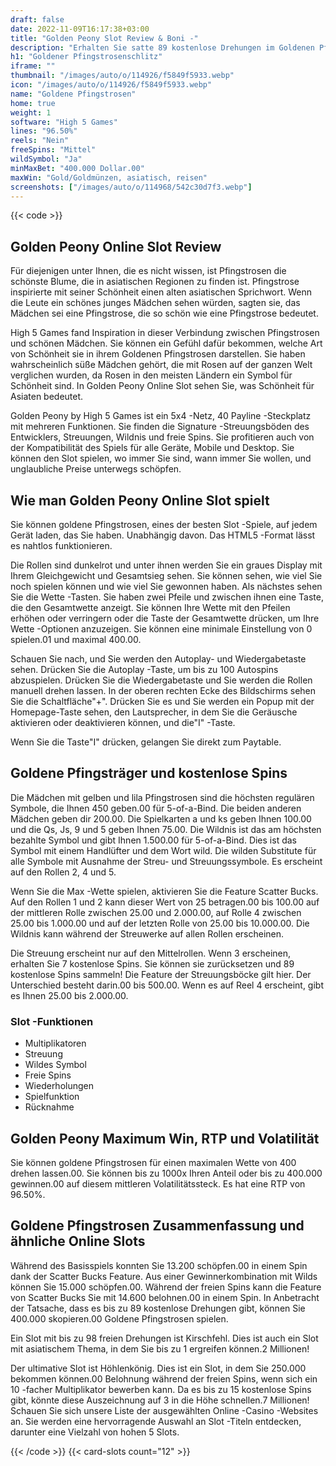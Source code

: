 ```yaml
---
draft: false
date: 2022-11-09T16:17:38+03:00
title: "Golden Peony Slot Review & Boni -"
description: "Erhalten Sie satte 89 kostenlose Drehungen im Goldenen Pfingstrosenschlitz von High 5 Games! Lesen Sie unsere Rezension für die vollständigen Details. Wir behandeln RTP, Funktionen und Boni."
h1: "Goldener Pfingstrosenschlitz"
iframe: ""
thumbnail: "/images/auto/o/114926/f5849f5933.webp"
icon: "/images/auto/o/114926/f5849f5933.webp"
name: "Goldene Pfingstrosen"
home: true
weight: 1
software: "High 5 Games"
lines: "96.50%"
reels: "Nein"
freeSpins: "Mittel"
wildSymbol: "Ja"
minMaxBet: "400.000 Dollar.00"
maxWin: "Gold/Goldmünzen, asiatisch, reisen"
screenshots: ["/images/auto/o/114968/542c30d7f3.webp"]
---
```


{{< code >}}<h2>Golden Peony Online Slot Review</h2><p>Für diejenigen unter Ihnen, die es nicht wissen, ist Pfingstrosen die schönste Blume, die in asiatischen Regionen zu finden ist. Pfingstrose inspirierte mit seiner Schönheit einen alten asiatischen Sprichwort. Wenn die Leute ein schönes junges Mädchen sehen würden, sagten sie, das Mädchen sei eine Pfingstrose, die so schön wie eine Pfingstrose bedeutet.</p><p>High 5 Games fand Inspiration in dieser Verbindung zwischen Pfingstrosen und schönen Mädchen. Sie können ein Gefühl dafür bekommen, welche Art von Schönheit sie in ihrem Goldenen Pfingstrosen darstellen. Sie haben wahrscheinlich süße Mädchen gehört, die mit Rosen auf der ganzen Welt verglichen wurden, da Rosen in den meisten Ländern ein Symbol für Schönheit sind. In Golden Peony Online Slot sehen Sie, was Schönheit für Asiaten bedeutet.</p><p>Golden Peony by High 5 Games ist ein 5x4 -Netz, 40 Payline -Steckplatz mit mehreren Funktionen. Sie finden die Signature -Streuungsböden des Entwicklers, Streuungen, Wildnis und freie Spins. Sie profitieren auch von der Kompatibilität des Spiels für alle Geräte, Mobile und Desktop. Sie können den Slot spielen, wo immer Sie sind, wann immer Sie wollen, und unglaubliche Preise unterwegs schöpfen.</p><h2>Wie man Golden Peony Online Slot spielt</h2><p>Sie können goldene Pfingstrosen, eines der besten Slot -Spiele, auf jedem Gerät laden, das Sie haben. Unabhängig davon. Das HTML5 -Format lässt es nahtlos funktionieren.</p><p>Die Rollen sind dunkelrot und unter ihnen werden Sie ein graues Display mit Ihrem Gleichgewicht und Gesamtsieg sehen. Sie können sehen, wie viel Sie noch spielen können und wie viel Sie gewonnen haben. Als nächstes sehen Sie die Wette -Tasten. Sie haben zwei Pfeile und zwischen ihnen eine Taste, die den Gesamtwette anzeigt. Sie können Ihre Wette mit den Pfeilen erhöhen oder verringern oder die Taste der Gesamtwette drücken, um Ihre Wette -Optionen anzuzeigen. Sie können eine minimale Einstellung von 0 spielen.01 und maximal 400.00.</p><p>Schauen Sie nach, und Sie werden den Autoplay- und Wiedergabetaste sehen. Drücken Sie die Autoplay -Taste, um bis zu 100 Autospins abzuspielen. Drücken Sie die Wiedergabetaste und Sie werden die Rollen manuell drehen lassen. In der oberen rechten Ecke des Bildschirms sehen Sie die Schaltfläche"+". Drücken Sie es und Sie werden ein Popup mit der Homepage-Taste sehen, den Lautsprecher, in dem Sie die Geräusche aktivieren oder deaktivieren können, und die"I" -Taste.</p><p>Wenn Sie die Taste"I" drücken, gelangen Sie direkt zum Paytable.</p><h2>Goldene Pfingsträger und kostenlose Spins</h2><p>Die Mädchen mit gelben und lila Pfingstrosen sind die höchsten regulären Symbole, die Ihnen 450 geben.00 für 5-of-a-Bind. Die beiden anderen Mädchen geben dir 200.00. Die Spielkarten a und ks geben Ihnen 100.00 und die Qs, Js, 9 und 5 geben Ihnen 75.00. Die Wildnis ist das am höchsten bezahlte Symbol und gibt Ihnen 1.500.00 für 5-of-a-Bind. Dies ist das Symbol mit einem Handlüfter und dem Wort wild. Die wilden Substitute für alle Symbole mit Ausnahme der Streu- und Streuungssymbole. Es erscheint auf den Rollen 2, 4 und 5.</p><p>Wenn Sie die Max -Wette spielen, aktivieren Sie die Feature Scatter Bucks. Auf den Rollen 1 und 2 kann dieser Wert von 25 betragen.00 bis 100.00 auf der mittleren Rolle zwischen 25.00 und 2.000.00, auf Rolle 4 zwischen 25.00 bis 1.000.00 und auf der letzten Rolle von 25.00 bis 10.000.00. Die Wildnis kann während der Streuwerke auf allen Rollen erscheinen.</p><p>Die Streuung erscheint nur auf den Mittelrollen. Wenn 3 erscheinen, erhalten Sie 7 kostenlose Spins. Sie können sie zurücksetzen und 89 kostenlose Spins sammeln! Die Feature der Streuungsböcke gilt hier. Der Unterschied besteht darin.00 bis 500.00. Wenn es auf Reel 4 erscheint, gibt es Ihnen 25.00 bis 2.000.00.</p><h3>
Slot -Funktionen</h3><ul>
<li></span>
Multiplikatoren</li>
<li></span>
Streuung</li>
<li></span>
Wildes Symbol</li>
<li></span>
Freie Spins</li>
<li></span>
Wiederholungen</li>
<li></span>
Spielfunktion</li>
<li></span>
Rücknahme</li></ul><h2>Golden Peony Maximum Win, RTP und Volatilität</h2><p>Sie können goldene Pfingstrosen für einen maximalen Wette von 400 drehen lassen.00. Sie können bis zu 1000x Ihren Anteil oder bis zu 400.000 gewinnen.00 auf diesem mittleren Volatilitätssteck. Es hat eine RTP von 96.50%.</p><h2>Goldene Pfingstrosen Zusammenfassung und ähnliche Online Slots</h2><p>Während des Basisspiels konnten Sie 13.200 schöpfen.00 in einem Spin dank der Scatter Bucks Feature. Aus einer Gewinnerkombination mit Wilds können Sie 15.000 schöpfen.00. Während der freien Spins kann die Feature von Scatter Bucks Sie mit 14.600 belohnen.00 in einem Spin. In Anbetracht der Tatsache, dass es bis zu 89 kostenlose Drehungen gibt, können Sie 400.000 skopieren.00 Goldene Pfingstrosen spielen.</p><p>Ein Slot mit bis zu 98 freien Drehungen ist Kirschfehl. Dies ist auch ein Slot mit asiatischem Thema, in dem Sie bis zu 1 ergreifen können.2 Millionen!</p><p>Der ultimative Slot ist Höhlenkönig. Dies ist ein Slot, in dem Sie 250.000 bekommen können.00 Belohnung während der freien Spins, wenn sich ein 10 -facher Multiplikator bewerben kann. Da es bis zu 15 kostenlose Spins gibt, könnte diese Auszeichnung auf 3 in die Höhe schnellen.7 Millionen! Schauen Sie sich unsere Liste der ausgewählten Online -Casino -Websites an. Sie werden eine hervorragende Auswahl an Slot -Titeln entdecken, darunter eine Vielzahl von hohen 5 Slots.</p>{{< /code >}}
 {{< card-slots count="12" >}}